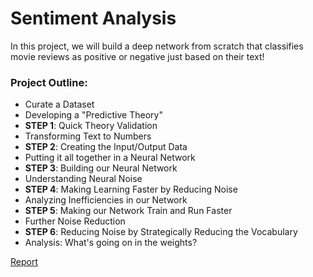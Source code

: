# Sentiment Analysis

In this project, we will build a deep network from scratch that classifies movie reviews as positive or negative just based on their text!

### Project Outline:

- Curate a Dataset
- Developing a "Predictive Theory"
- **STEP 1**: Quick Theory Validation
- Transforming Text to Numbers
- **STEP 2**: Creating the Input/Output Data
- Putting it all together in a Neural Network
- **STEP 3**: Building our Neural Network
- Understanding Neural Noise
- **STEP 4**: Making Learning Faster by Reducing Noise
- Analyzing Inefficiencies in our Network
- **STEP 5**: Making our Network Train and Run Faster
- Further Noise Reduction
- **STEP 6**: Reducing Noise by Strategically Reducing the Vocabulary
- Analysis: What's going on in the weights?



[Report](http://htmlpreview.github.io/?https://github.com/srikanthpagadala/udacity/blob/master/Deep%20Learning%20Nanodegree%20Foundation/Sentiment%20Analysis/report.html)
